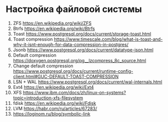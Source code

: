 # Настройка файловой системы
01. ZFS https://en.wikipedia.org/wiki/ZFS 
02. Btrfs https://en.wikipedia.org/wiki/Btrfs 
03. Toast https://www.postgresql.org/docs/current/storage-toast.html 
04. Toast compression https://www.timescale.com/blog/what-is-toast-and-why-it-isnt-enough-for-data-compression-in-postgres/ 
05. Jsonb https://www.postgresql.org/docs/current/datatype-json.html 
06. Default compression https://doxygen.postgresql.org/pg__lzcompress_8c_source.html 
07. Change default compression https://www.postgresql.org/docs/current/runtime-config-client.html#GUC-DEFAULT-TOAST-COMPRESSION 
08. LSN + WAL https://www.postgresql.org/docs/current/wal-internals.html 
09. Ext4 https://en.wikipedia.org/wiki/Ext4 
10. XFS https://www.ibm.com/docs/zh/linux-on-systems?topic=introduction-xfs-filesystem 
11. fdisk https://en.wikipedia.org/wiki/Fdisk 
12. LVM https://habr.com/ru/articles/67283/ 
13. https://loginom.ru/blog/symbolic-link 




